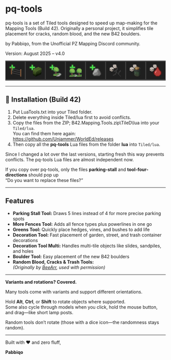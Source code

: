 
# pq-tools

pq-tools is a set of Tiled tools designed to speed up map-making for the Mapping Tools (Build 42). Originally a personal project, it simplifies tile placement for cracks, random blood, and the new B42 boulders.

by Pabbiqo, from the Unofficial PZ Mapping Discord community.

Version: August 2025 – v4.0

![pq-tools](./images/toolbar.png)

---

## 🔧 Installation (Build 42)

1. Put LuaTools.txt into your Tiled folder.  
2. Delete everything inside Tiled/lua first to avoid conflicts.  
3. Copy the files from the ZIP; B42.Mapping.Tools.zip\TileD\lua into your `Tiled/lua`.  
   You can find them here again: https://github.com/Unjammer/WorldEd/releases  
4. Then copy all the **pq-tools** Lua files from the folder **lua** into `Tiled/lua`.

Since I changed a lot over the last versions, starting fresh this way prevents conflicts. The pq-tools Lua files are almost independent now.

If you copy over pq-tools, only the files **parking-stall** and **tool-four-directions** should pop up  
“Do you want to replace these files?”

---

## Features

- **Parking Stall Tool:** Draws 5 lines instead of 4 for more precise parking spots  
- **More Fences Tool:** Adds all fence types plus powerlines in one go  
- **Greens Tool:** Quickly place hedges, vines, and bushes to add life  
- **Decoration Tool:** Fast placement of garden, street, and trash container decorations  
- **Decoration Tool Multi:** Handles multi-tile objects like slides, sandpiles, and holes  
- **Boulder Tool:** Easy placement of the new B42 boulders  
- **Random Blood, Cracks & Trash Tools:**  
  *(Originally by [BeeArr](https://github.com/TheBeeArr/beearr-tiles-and-tools/tree/main), used with permission)*

---

**Variants and rotations? Covered.**

Many tools come with variants and support different orientations.

Hold **Alt**, **Ctrl**, or **Shift** to rotate objects where supported.  
Some also cycle through models when you click, hold the mouse button, and drag—like short lamp posts.

Random tools don’t rotate (those with a dice icon—the randomness stays random).

---

Built with ❤️ and zero fluff,  

**Pabbiqo**

